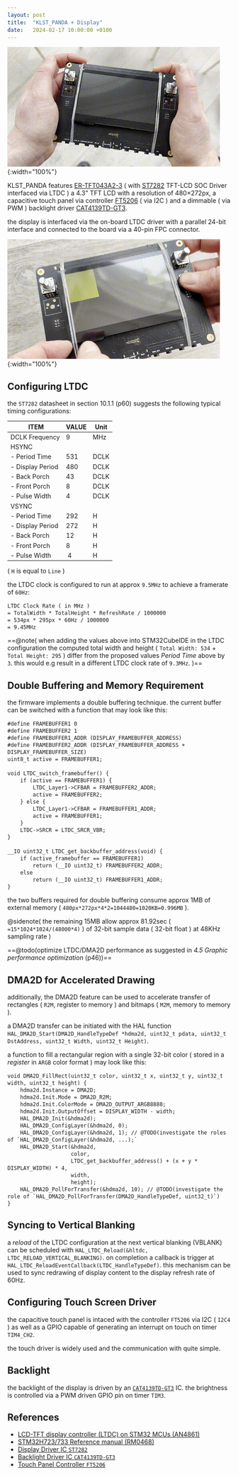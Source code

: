 ```yaml
---
layout: post
title:  "KLST_PANDA + Display"
date:   2024-02-17 10:00:00 +0100
---
```


![KLST_PANDA--front-with-screen](/assets/2024-02-17-KLST_PANDA-display.mov.gif){:width="100%"}

KLST_PANDA features [ER-TFT043A2-3](https://www.buydisplay.com/download/manual/ER-TFT043A2-3_Datasheet.pdf) ( with [ST7282](https://www.buydisplay.com/download/ic/ST7282.pdf ) TFT-LCD SOC Driver interfaced via LTDC ) a 4.3" TFT LCD with a resolution of 480×272px, a capacitive touch panel via controller [FT5206](https://www.buydisplay.com/download/ic/FT5206.pdf) ( via I2C ) and a dimmable ( via PWM ) backlight driver [CAT4139TD-GT3](https://www.onsemi.com/download/data-sheet/pdf/cat4139-d.pdf).

the display is interfaced via the on-board LTDC driver with a parallel 24-bit interface and connected to the board via a 40-pin FPC connector.

![KLST_PANDA--front-with-screen](/assets/2024-02-17-KLST_PANDA-display-off.mov.gif){:width="100%"}

## Configuring LTDC

the `ST7282` datasheet in section 10.1.1 (p60) suggests the following typical timing configurations:

| ITEM             | VALUE | Unit |
|------------------|-------|------|
| DCLK Frequency   | 9     | MHz  |
| HSYNC            |       |      |
| - Period Time    | 531   | DCLK |
| - Display Period | 480   | DCLK |
| - Back Porch     | 43    | DCLK |
| - Front Porch    | 8     | DCLK |
| - Pulse Width    | 4     | DCLK |
| VSYNC            |       |      |
| - Period Time    | 292   | H    |
| - Display Period | 272   | H    |
| - Back Porch     | 12    | H    |
| - Front Porch    | 8     | H    |
| - Pulse Width    | 4     | H    |

( `H` is equal to `Line` )

the LTDC clock is configured to run at approx `9.5MHz` to achieve a framerate of `60Hz`:

```
LTDC Clock Rate ( in MHz )
= TotalWidth * TotalHeight * RefreshRate / 1000000
= 534px * 295px * 60Hz / 1000000 
= 9.45MHz
```

==@note( when adding the values above into STM32CubeIDE in the LTDC configuration the computed total width and height ( `Total Width: 534` + `Total Height: 295` ) differ from the proposed values *Period Time* above by `3`. this would e.g result in a different LTDC clock rate of `9.3MHz`. )==

## Double Buffering and Memory Requirement

the firmware implements a double buffering technique. the current buffer can be switched with a function that may look like this:

```
#define FRAMEBUFFER1 0
#define FRAMEBUFFER2 1
#define FRAMEBUFFER1_ADDR (DISPLAY_FRAMEBUFFER_ADDRESS)
#define FRAMEBUFFER2_ADDR (DISPLAY_FRAMEBUFFER_ADDRESS + DISPLAY_FRAMEBUFFER_SIZE)
uint8_t active = FRAMEBUFFER1;

void LTDC_switch_framebuffer() {
	if (active == FRAMEBUFFER1) {
		LTDC_Layer1->CFBAR = FRAMEBUFFER2_ADDR;
		active = FRAMEBUFFER2;
	} else {
		LTDC_Layer1->CFBAR = FRAMEBUFFER1_ADDR;
		active = FRAMEBUFFER1;
	}
	LTDC->SRCR = LTDC_SRCR_VBR;
}

__IO uint32_t LTDC_get_backbuffer_address(void) {
	if (active_framebuffer == FRAMEBUFFER1)
		return (__IO uint32_t) FRAMEBUFFER2_ADDR;
	else
		return (__IO uint32_t) FRAMEBUFFER1_ADDR;
}
```

the two buffers required for double buffering consume approx 1MB of external memory ( `480px*272px*4*2=1044480=1020KB=0.996MB` ). 

@sidenote( the remaining 15MB allow approx 81.92sec ( `=15*1024*1024/(48000*4)` ) of 32-bit sample data ( 32-bit float ) at 48KHz sampling rate ) 

==@todo(optimize LTDC/DMA2D performance as suggested in *4.5 Graphic performance optimization* (p46))==

## DMA2D for Accelerated Drawing

additionally, the DMA2D feature can be used to accelerate transfer of rectangles ( `R2M`, register to memory ) and bitmaps ( `M2M`, memory to memory ).

a DMA2D transfer can be initiated with the HAL function `HAL_DMA2D_Start(DMA2D_HandleTypeDef *hdma2d, uint32_t pdata, uint32_t DstAddress, uint32_t Width, uint32_t Height)`.

a function to fill a rectangular region with a single 32-bit color ( stored in a *register* in `ARGB` color format ) may look like this:

```
void DMA2D_FillRect(uint32_t color, uint32_t x, uint32_t y, uint32_t width, uint32_t height) {
	hdma2d.Instance = DMA2D;
	hdma2d.Init.Mode = DMA2D_R2M;
	hdma2d.Init.ColorMode = DMA2D_OUTPUT_ARGB8888;
	hdma2d.Init.OutputOffset = DISPLAY_WIDTH - width;
	HAL_DMA2D_Init(&hdma2d);
	HAL_DMA2D_ConfigLayer(&hdma2d, 0);
	HAL_DMA2D_ConfigLayer(&hdma2d, 1); // @TODO(investigate the roles of `HAL_DMA2D_ConfigLayer(&hdma2d, ...);`
	HAL_DMA2D_Start(&hdma2d, 
	                color, 
	                LTDC_get_backbuffer_address() + (x + y * DISPLAY_WIDTH) * 4, 
	                width, 
	                height);
	HAL_DMA2D_PollForTransfer(&hdma2d, 10); // @TODO(investigate the role of `HAL_DMA2D_PollForTransfer(DMA2D_HandleTypeDef, uint32_t)`)
}
```

## Syncing to Vertical Blanking

a *reload* of the LTDC configuration at the next vertical blanking (VBLANK) can be scheduled with `HAL_LTDC_Reload(&hltdc, LTDC_RELOAD_VERTICAL_BLANKING)`. on completion a callback is trigger at `HAL_LTDC_ReloadEventCallback(LTDC_HandleTypeDef)`. this mechanism can be used to sync redrawing of display content to the display refresh rate of 60Hz.

## Configuring Touch Screen Driver

the capacitive touch panel is intaced with the controller `FT5206` via I2C ( `I2C4` ) as well as a GPIO capable of generating an interrupt on touch on timer `TIM4_CH2`.

the touch driver is widely used and the communication with quite simple. 

## Backlight

the backlight of the display is driven by an [`CAT4139TD-GT3`](https://www.onsemi.com/download/data-sheet/pdf/cat4139-d.pdf) IC. the brightness is controlled via a PWM driven GPIO pin on timer `TIM3`.

## References

- [LCD-TFT display controller (LTDC) on STM32 MCUs (AN4861)](https://www.st.com/resource/en/application_note/an4861-lcdtft-display-controller-ltdc-on-stm32-mcus-stmicroelectronics.pdf)
- [STM32H723/733 Reference manual (RM0468)](https://www.st.com/resource/en/reference_manual/rm0468-stm32h723733-stm32h725735-and-stm32h730-value-line-advanced-armbased-32bit-mcus-stmicroelectronics.pdf)
- [Display Driver IC `ST7282`](https://www.buydisplay.com/download/ic/ST7282.pdf)
- [Backlight Driver IC `CAT4139TD-GT3`](https://www.onsemi.com/download/data-sheet/pdf/cat4139-d.pdf)
- [Touch Panel Controller `FT5206`](https://www.buydisplay.com/download/ic/FT5206.pdf)